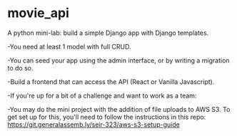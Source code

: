 # movie_api

A python mini-lab: build a simple Django app with Django templates.

-You need at least 1 model with full CRUD.

-You can seed your app using the admin interface, or by writing a migration to do so.

-Build a frontend that can access the API (React or Vanilla Javascript).

-If you're up for a bit of a challenge and want to work as a team:

-You may do the mini project with the addition of file uploads to AWS S3. To get set up for this, you'll need to follow the instructions in this repo: https://git.generalassemb.ly/seir-323/aws-s3-setup-guide

